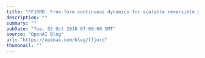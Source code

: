 ```yaml
---
title: "FFJORD: Free-form continuous dynamics for scalable reversible generative models"
description: ""
summary: ""
pubDate: "Tue, 02 Oct 2018 07:00:00 GMT"
source: "OpenAI Blog"
url: "https://openai.com/blog/ffjord"
thumbnail: ""
---
```


